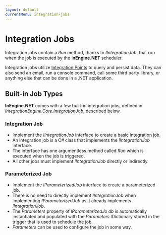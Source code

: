 ```yaml
---
layout: default
currentMenu: integration-jobs
---
```


# Integration Jobs

Integration jobs contain a _Run_ method, thanks to _IIntegrationJob_, that run when the job is executed by the __InEngine.NET__ scheduler.

Integration jobs utilize [Integration Points](integration-points.html) to query and persist data. 
They can also send an email, run a console command, call some third party library, or anything else that can 
be done in a .NET application.

## Built-in Job Types

__InEngine.NET__ comes with a few built-in integration jobs, defined in _IntegrationEngine.Core.IntegrationJob_, described below.

### Integration Job

* Implement the _IIntegrationJob_ interface to create a basic integration job.
* An integration job is a C# class that implements the _IIntegrationJob_ interface.
* The interface has one argumentless method called _Run_ which is executed when the job is triggered.
* All other jobs must implement _IIntegrationJob_ directly or indirectly.

### Parameterized Job

* Implement the _IParameterizedJob_ interface to create a parameterized job.
* There is no need to directly implement _IIntegrationJob_ when implementing _IParameterizedJob_ as it already implements _IIntegrationJob_.  
* The _Parameters_ property of _IParameterizedJo db_ is automatically instantiated and populated with the _Parameters_ IDictionary stored in the trigger that is used to schedule the job.
* _Parameters_ can be used to configure the job in some way.
